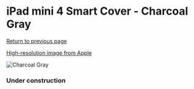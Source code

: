 # iPad mini 4 Smart Cover - Charcoal Gray

[Return to previous page](/ipad_mini4)

[High-resolution image from Apple](https://store.storeimages.cdn-apple.com/8756/as-images.apple.com/is/MKLV2?wid=4500&hei=4500&fmt=png)

<div style="width: 384px"><img src="/everysource/MKLV2.png" alt="Charcoal Gray"></div>

### Under construction
